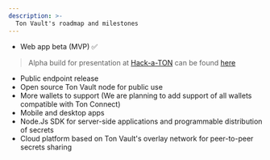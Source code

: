 ```yaml
---
description: >-
  Ton Vault's roadmap and milestones
---
```


  - Web app beta (MVP) ✅
> Alpha build for presentation at [Hack-a-TON](https://www.defi-hackaton.com/) can be found [here](ton-vault.k8s-prod.hashex.dev/)
  - Public endpoint release
  - Open source Ton Vault node for public use
  - More wallets to support (We are planning to add support of all wallets compatible with Ton Connect)
  - Mobile and desktop apps
  - Node.Js SDK for server-side applications and programmable distribution of secrets
  - Cloud platform based on Ton Vault's overlay network for peer-to-peer secrets sharing
